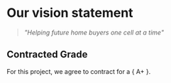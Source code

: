 # Our vision statement

>*"Helping future home buyers one cell at a time"*

## Contracted Grade

For this project, we agree to contract for a { A+ }.
